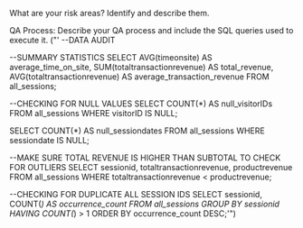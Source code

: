 What are your risk areas? Identify and describe them.



QA Process: Describe your QA process and include the SQL queries used to execute it.
("'
--DATA AUDIT 

--SUMMARY STATISTICS
SELECT 
    AVG(timeonsite) AS average_time_on_site,
    SUM(totaltransactionrevenue) AS total_revenue,
    AVG(totaltransactionrevenue) AS average_transaction_revenue
FROM all_sessions;


--CHECKING FOR NULL VALUES
SELECT 
    COUNT(*) AS null_visitorIDs 
FROM all_sessions 
WHERE visitorID IS NULL;

SELECT 
    COUNT(*) AS null_sessiondates 
FROM all_sessions 
WHERE sessiondate IS NULL;

--MAKE SURE TOTAL REVENUE IS HIGHER THAN SUBTOTAL TO CHECK FOR OUTLIERS
SELECT 
    sessionid, 
    totaltransactionrevenue, 
    productrevenue 
FROM all_sessions 
WHERE totaltransactionrevenue < productrevenue;

--CHECKING FOR DUPLICATE ALL SESSION IDS
SELECT 
    sessionid,
    COUNT(*) AS occurrence_count
FROM all_sessions
GROUP BY sessionid
HAVING COUNT(*) > 1
ORDER BY occurrence_count DESC;'")

